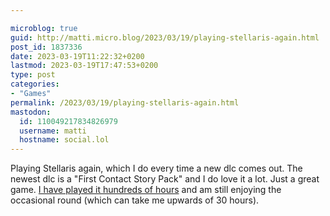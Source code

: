```yaml
---

microblog: true
guid: http://matti.micro.blog/2023/03/19/playing-stellaris-again.html
post_id: 1837336
date: 2023-03-19T11:22:32+0200
lastmod: 2023-03-19T17:47:53+0200
type: post
categories:
- "Games"
permalink: /2023/03/19/playing-stellaris-again.html
mastodon:
  id: 110049217834826979
  username: matti
  hostname: social.lol
---
```

Playing Stellaris again, which I do every time a new dlc comes out. The newest dlc is a "First Contact Story Pack" and I do love it a lot. Just a great game. [I have played it hundreds of hours](https://blog.martin-haehnel.de/2022/11/02/i-just-pledged.html) and am still enjoying the occasional round (which can take me upwards of 30 hours).
